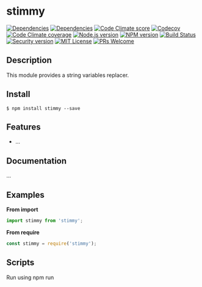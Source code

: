 # stimmy

[![Dependencies][prod-dependencies-badge]][prod-dependencies]
[![Dependencies][dev-dependencies-badge]][dev-dependencies]
[![Code Climate score][codeclimate-score-badge]][codeclimate-score]
[![Codecov][coverage-badge]][coverage]
[![Code Climate coverage][codeclimate-issues-badge]][codeclimate-issues]
[![Node.js version][nodejs-badge]][nodejs]
[![NPM version][npm-badge]][npm]
[![Build Status][travis-badge]][travis-ci]
[![Security version][security-version-badge]][security-version]
[![MIT License][license-badge]][LICENSE]
[![PRs Welcome][prs-badge]][prs]


## Description

This module provides a string variables replacer.

## Install

```
$ npm install stimmy --save
```

## Features

- ...


## Documentation

...


## Examples

**From import**
```javascript
import stimmy from 'stimmy';
```

**From require**
```javascript
const stimmy = require('stimmy');
```

## Scripts

Run using npm run <script> command.

    clean - remove coverage data, Jest cache and transpiled files,
    lint - lint source files and tests,
    typecheck - check type annotations,
    test - lint, typecheck and run tests with coverage,
    test-only - run tests with coverage,
    test:watch - interactive watch mode to automatically re-run tests,
    build - compile source files,
    build:watch - interactive watch mode, compile sources on change.


## License
MIT © [Dimitri DO BAIRRO](https://github.com/rimiti/stimmy/blob/master/LICENSE)

[prod-dependencies-badge]: https://david-dm.org/rimiti/stimmy/status.svg
[prod-dependencies]: https://david-dm.org/rimiti/stimmy
[dev-dependencies-badge]: https://david-dm.org/rimiti/stimmy/dev-status.svg
[dev-dependencies]: https://david-dm.org/rimiti/stimmy?type=dev
[security-version-badge]: https://nodesecurity.io/orgs/dim-solution/projects/e65e3a46-4110-4de2-ae92-1584b59d3ff0/badge
[security-version]: https://nodesecurity.io/orgs/dim-solution/projects/e65e3a46-4110-4de2-ae92-1584b59d3ff0
[codeclimate-score-badge]: https://api.codeclimate.com/v1/badges/7951ca62e66be94eba69/maintainability
[codeclimate-score]: https://codeclimate.com/github/rimiti/stimmy/maintainability
[coverage-badge]: https://codecov.io/gh/rimiti/stimmy/branch/master/graph/badge.svg
[coverage]: https://codecov.io/gh/rimiti/stimmy
[codeclimate-issues-badge]: https://codeclimate.com/github/rimiti/stimmy/badges/issue_count.svg
[codeclimate-issues]: https://codeclimate.com/github/rimiti/stimmy
[nodejs-badge]: https://img.shields.io/badge/node->=%206.9.0-blue.svg?style=flat-square
[nodejs]: https://nodejs.org/dist/latest-v6.x/docs/api/
[npm-badge]: https://img.shields.io/badge/npm->=%203.10.8-blue.svg?style=flat-square
[npm]: https://docs.npmjs.com/
[travis-badge]: https://travis-ci.org/rimiti/stimmy.svg?branch=master
[travis-ci]: https://travis-ci.org/rimiti/stimmy
[license-badge]: https://img.shields.io/badge/license-MIT-blue.svg?style=flat-square
[license]: https://github.com/rimiti/stimmy/blob/master/LICENSE
[prs-badge]: https://img.shields.io/badge/PRs-welcome-brightgreen.svg?style=flat-square
[prs]: http://makeapullrequest.com